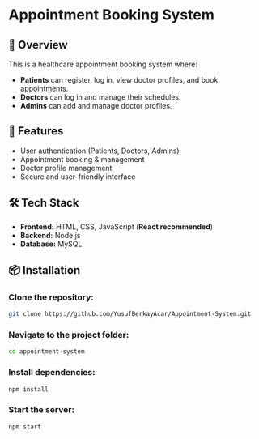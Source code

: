 # Appointment Booking System

## 📌 Overview

This is a healthcare appointment booking system where:

- **Patients** can register, log in, view doctor profiles, and book appointments.
- **Doctors** can log in and manage their schedules.
- **Admins** can add and manage doctor profiles.

## 🚀 Features

- User authentication (Patients, Doctors, Admins)
- Appointment booking & management
- Doctor profile management
- Secure and user-friendly interface

## 🛠️ Tech Stack

- **Frontend:** HTML, CSS, JavaScript (**React recommended**)
- **Backend:** Node.js
- **Database:** MySQL

## 📦 Installation

### Clone the repository:
```sh
git clone https://github.com/YusufBerkayAcar/Appointment-System.git
```

### Navigate to the project folder:
```sh
cd appointment-system
```

### Install dependencies:
```sh
npm install
```

### Start the server:
```sh
npm start
```

